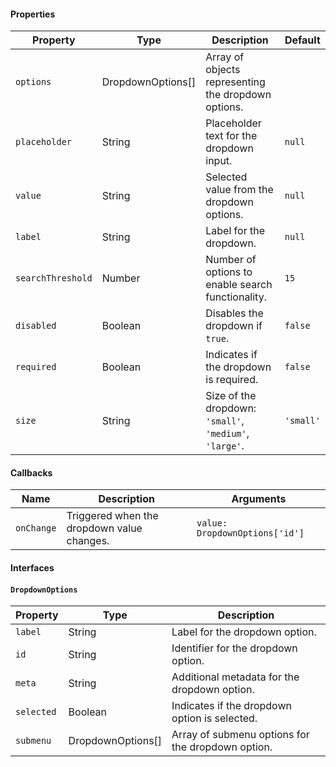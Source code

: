 #### Properties

| Property          | Type              | Description                                             | Default   |
| ----------------- | ----------------- | ------------------------------------------------------- | --------- |
| `options`         | DropdownOptions[] | Array of objects representing the dropdown options.     |           |
| `placeholder`     | String            | Placeholder text for the dropdown input.                | `null`    |
| `value`           | String            | Selected value from the dropdown options.               | `null`    |
| `label`           | String            | Label for the dropdown.                                 | `null`    |
| `searchThreshold` | Number            | Number of options to enable search functionality.       | `15`      |
| `disabled`        | Boolean           | Disables the dropdown if `true`.                        | `false`   |
| `required`        | Boolean           | Indicates if the dropdown is required.                  | `false`   |
| `size`            | String            | Size of the dropdown: `'small'`, `'medium'`, `'large'`. | `'small'` |

#### Callbacks

| Name       | Description                                | Arguments                       |
| ---------- | ------------------------------------------ | ------------------------------- |
| `onChange` | Triggered when the dropdown value changes. | `value: DropdownOptions['id'] ` |

#### Interfaces

#### `DropdownOptions`

| Property   | Type              | Description                                       |
| ---------- | ----------------- | ------------------------------------------------- |
| `label`    | String            | Label for the dropdown option.                    |
| `id`       | String            | Identifier for the dropdown option.               |
| `meta`     | String            | Additional metadata for the dropdown option.      |
| `selected` | Boolean           | Indicates if the dropdown option is selected.     |
| `submenu`  | DropdownOptions[] | Array of submenu options for the dropdown option. |
